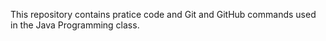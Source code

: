 This repository contains pratice code and Git and GitHub commands used in the Java Programming class.
